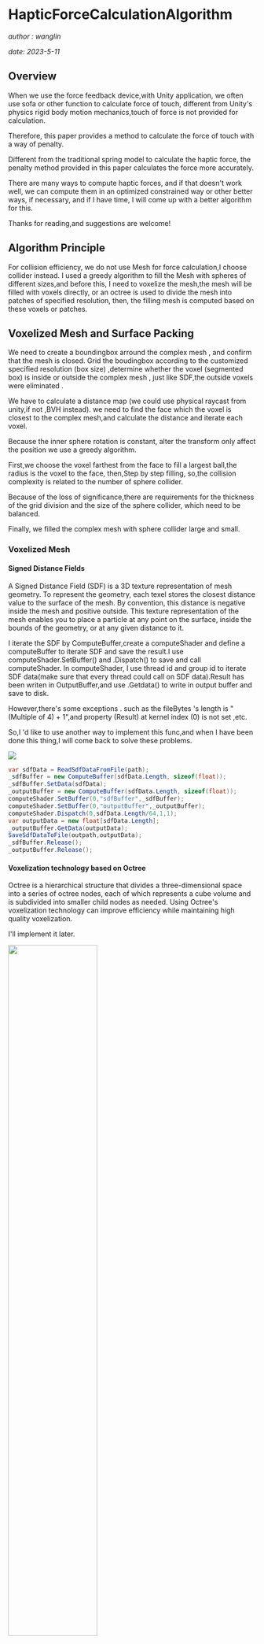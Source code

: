 # HapticForceCalculationAlgorithm

*author : wanglin*

*date: 2023-5-11*

## Overview
When we use the force feedback device,with Unity application,
we often use sofa or other function to calculate force of touch,
different from Unity's physics rigid body motion mechanics,touch of force is
 not provided for calculation.

Therefore, this paper provides a method to calculate the force of touch with 
a way of penalty.

Different from the traditional spring model to calculate the 
haptic force, the penalty method provided in this paper calculates the force more accurately.

There are many ways to compute haptic forces, and if that doesn't work well,
we can compute them in an optimized constrained way or other better ways,
if necessary, and if I have time, I will come up with a better algorithm for this.

Thanks for reading,and suggestions are welcome!

## Algorithm Principle
For collision efficiency, we do not use Mesh for force calculation,I choose collider instead.
I used a greedy algorithm to fill the Mesh with spheres of different sizes,and before this,
I need to voxelize the mesh,the mesh will be filled with voxels directly, 
or an octree is used to divide the mesh into patches of specified resolution,
then, the filling mesh is computed based on these voxels or patches.


## Voxelized Mesh and Surface Packing
We need to create a boundingbox arround the complex mesh , 
and confirm that the mesh is closed.
Grid the boudingbox according to the customized specified resolution (box size)
,determine whether the voxel (segmented box) is inside or outside the complex mesh , just like SDF,the outside voxels were eliminated .

We have to calculate a distance map (we could use physical raycast from unity,if not ,BVH instead).
we need to find the face which the voxel is closest to the complex mesh,and calculate the distance and iterate each voxel.

Because the inner sphere rotation is constant,
alter the transform only affect the position
we use a greedy algorithm.

First,we choose the voxel farthest from the face to fill a largest ball,the radius is the voxel to the face,
then,Step by step filling,
so,the collision complexity is related to the number of sphere collider.

Because of the loss of significance,there are requirements for 
the thickness of the grid division and the size of the sphere collider, 
which need to be balanced.

Finally, we filled the complex mesh with sphere collider large and small.

### Voxelized Mesh
#### Signed Distance Fields
A Signed Distance Field (SDF) is a 3D texture representation of mesh geometry. To represent the geometry, each texel stores the closest distance value to the surface of the mesh. By convention, this distance is negative inside the mesh and positive outside. This texture representation of the mesh enables you to place a particle at any point on the surface, inside the bounds of the geometry, or at any given distance to it.

I iterate the SDF by ComputeBuffer,create a computeShader and define a computeBuffer to iterate SDF and save the result.I use computeShader.SetBuffer() and .Dispatch() to save and call computeShader. In computeShader, I use thread id and group id to iterate SDF data(make sure that every thread could call on SDF data).Result has been writen in OutputBuffer,and use .Getdata() to write in output buffer and save to disk.

However,there's some exceptions . such as the fileBytes 's length is "(Multiple of 4) + 1",and property (Result) at kernel index (0) is not set ,etc.

So,I 'd like to use another way to implement this func,and when I have been done this thing,I will come back to solve these problems.

![](https://pic4rain.oss-cn-beijing.aliyuncs.com/img/sdf.png)

```C#
var sdfData = ReadSdfDataFromFile(path);
_sdfBuffer = new ComputeBuffer(sdfData.Length, sizeof(float));
_sdfBuffer.SetData(sdfData);
_outputBuffer = new ComputeBuffer(sdfData.Length, sizeof(float));
computeShader.SetBuffer(0,"sdfBuffer",_sdfBuffer);
computeShader.SetBuffer(0,"outputBuffer",_outputBuffer);
computeShader.Dispatch(0,sdfData.Length/64,1,1);
var outputData = new float[sdfData.Length];
_outputBuffer.GetData(outputData);
SaveSdfDataToFile(outpath,outputData);
_sdfBuffer.Release();
_outputBuffer.Release();
```

#### Voxelization technology based on Octree
Octree is a hierarchical structure that divides a 
three-dimensional space into a series of octree nodes, 
each of which represents a cube volume and is 
subdivided into smaller child nodes as needed.
Using Octree's voxelization technology can improve 
efficiency while maintaining high quality voxelization.

I'll implement it later.

<img src="https://pic4rain.oss-cn-beijing.aliyuncs.com/img/octree.png" width = 60%>

#### Native SDF
Evaluate signed-distance-fields 
with great efficiency using the power of 
the Unity Job System and the Burst Compiler.

<img src="https://pic4rain.oss-cn-beijing.aliyuncs.com/img/nativeSDF.png" width = 60%>

This example is complex and I could not found an API to turn mesh into
voxel.
However,it provides an efficient way of computing, 
using the Job system to carry out parallel computing, 
scheduling multiple cores at the same time. 
I looked into this technique and planned to use it for SESS3.0 
and the rest of this article.

### Suface Packing
This module has not yet been processed.

## Penalty Calculation Method - volume
### Principle
The direction of the penalty force can be derived
from the weighted average of all vectors between 
the centers of colliding pairs of shperes,weighted by their overlap.

A simple heuristic would be to consider all overlapping 
pairs of spheres separately.
Penetration volume of two spheres with 
radius r1 and r2 respectively.

```C#
foreach (var sphere1 in _dynamicList)
{
    foreach (var sphere2 in _staticList)
    {
        if (sphere1.bounds.Intersects(sphere2.bounds))
        {
            var force = Common.PenaltyForce(sphere1, sphere2);
            penaltyForce += force;
        }
    }
}
```
It's relatively easy to understand how to use volume 
overlap to calculate penalties.The simplest way is to 
nest over the colliding objects and then calculate the 
force using a formula.

<img src="https://pic4rain.oss-cn-beijing.aliyuncs.com/img/voLume.png" width=60%>

However, this calculation also has a problem, when a collision sphere
is wrapped by 8 touched spheres, the force is 0, and the same
direction and reverse judgment is needed, of course,
the subsequent calculation method also inherits this way.

![](https://pic4rain.oss-cn-beijing.aliyuncs.com/img/overlap.png)


The direction of the penalty force can be derived from the weighted
average of all vectors between the centers of colliding pairs of spheres
, weighted by their overlap.

A simple heuristic would be to consider all overlapping pairs of spheres(R<sub>i</sub>, S<sub>j</sub>) secparately.
Let c<sub>i</sub>,c<sub>j</sub> be their sphere centers and n<sub>ij</sub> = c<sub>i</sub>-c<sub>j</sub>.Then
we compute the overall direction of the penalty force as the weighted sum n = ∑<sub>i,j</sub>Vol(R<sub>i</sub>∩S<sub>j</sub>)·n<sub>ij</sub>


<img src="https://pic4rain.oss-cn-beijing.aliyuncs.com/img/calvol.png" width=60%>

Penetration volume of two spheres with radius r<sub>1</sub> and r<sub>2</sub>,respectively

Consequently,we get for thr total intersection volume V for two spheres:


V = V(r<sub>1</sub>,h<sub>1</sub>)+V(r<sub>2</sub>,h<sub>2</sub>) 

  = π(r<sub>1</sub>+r<sub>2</sub>-d)<sup>2</sup>(d<sup>2</sup>+2dr<sub>2</sub>-
  3r<sub>2</sub><sup>2</sup>+2dr<sub>1</sub>+6r<sub>1</sub>r<sub>2</sub>-3r<sub>1</sub><sup>2</sup>)/12d

Summarizing,formula allows us to compute the overlap between 
a pair ofspheres efficiently during the traversal.

Algorithm and its time-critical derivative return a set of 
overlapping spheres orpotentially overlapping spheres, respectively.
We compute a force for each of thesepairs of spheres (R<sub>i</sub>,S<sub>j</sub>) by

**f**(R<sub>i</sub>) = k<sub>c</sub>Vol(R<sub>i</sub>∩S<sub>j</sub>)·**n**<sub>R<sub>i</sub></sub>

where k<sub>c</sub> is the contact stiffneess,Vol(R<sub>i</sub>∩S<sub>j</sub>) is the
overlap volume,and **n**<sub>R<sub>i</sub></sub> is the contact normal.

Summing up all pairwise forces gives the total penalty force:

**f**(R) = ∑ f(R<sub>i</sub>)

R<sub>i</sub>∩S<sub>j</sub> ≠ ∅



## Calculation Method - distance

To calculate the penalty force without mesh collide and using lots of sphere colliders
,we need to split the mesh and fill the sphere first, 
this section does not discuss these and focuses on computing collisions between collections of sphere colliders.

### Overview
![](https://pic4rain.oss-cn-beijing.aliyuncs.com/img/frame000.png)

The main principle of this algorithm is as follows:
- Calculate each sphere's distance between its origin position
- Calculate the sum of the distances as penalty force

As for which spheres to calculate, and under which case, I will explain in detail below.

I broke down the force calculation step into several steps,explain this in terms of per-frame computation

#### Frame 0
<img src="https://pic4rain.oss-cn-beijing.aliyuncs.com/img/frame0.png" width=60%>

As an illustration, I have divided a cube into 1000 spheres by splitting it 10 * 10 * 10.

In fact, the sphere should not be filled evenly like this,but for convenience, 
as well as to raise the threshold of the amount of computation,I did that.

Also,I have divided a cylinder as collider tool into 80 spheres by splitting it 2 * 2 * 20.
To make the calculation more difficult, they have different sphere radii.

- `Box Collection` : 1000 `SphereColliders` with radius `0.5f` and `Is Trigger` is `on`
- `Cylinder Collection`:80 `SphereColliders` with radius `0.25f` , `Rigid body` is contained and `Is Kinematic` is `on`
- `Box Collection` is static
- `Cylinder Collection` is dynamic

#### Frame 1
<img src="https://pic4rain.oss-cn-beijing.aliyuncs.com/img/frame1.png" width=60%>

If and only if the `SphereCollider` in `Cylinder Collection` and 
the `SphereCollider` in `Box Collection` first collide
- Record the position of all `SphereColliders` in the `Cylinder Collection` and write it to the `Dictionary<DynamicCollider, Vector3>`
- Use `IsInitialCollision` to detect whether there are any collisions in the scene
- Record the `OriginVector` 
#### Frame 2
<img src="https://pic4rain.oss-cn-beijing.aliyuncs.com/img/frame2.png" width=60%>


When some `SphereColliders` in `Cylinder Collection` penetrates into `Box Collection`
- I marked them with blue in the figure
- Create a List&lt;DynamicCollider>
- `OnTriggerStay`
  - Check if this exists in List
  - if not , add it
  - record the previous frame postion and current position
- `OnTriggerExit`
  - If the sphere collider leaves the Collection in the same direction as `OriginVector` , it will be removed from the List
- `Update`
  - Iterate the List ,if item as same as someone in Dictionary
  - Calculate the force using its previous pos and current pos
  - Detect whether if there are collisions in scene
  - If there's no collisions in scene,detect if penelty end by calculate some direction

#### Frame 3 case 1
<img src="https://pic4rain.oss-cn-beijing.aliyuncs.com/img/frame31.png" width=60%>


We can see that in the third frame, the `Cylinder Collection` falls back, and the motion vector of the `sphere collider` identified in the figure at this time is `frame3`

`frame3` and `origin` are in the same direction, so this `sphere collider` is removed from the `collisionList`

#### Frame 3 case 2

<img src="https://pic4rain.oss-cn-beijing.aliyuncs.com/img/frame32.png" width=60%>


In this case,everything goes easy
#### Frame 4

<img src="https://pic4rain.oss-cn-beijing.aliyuncs.com/img/frame4.png" width=60%>


Although some of the `sphere collider`s are out of the `Box Collection` zone

they are still in the `collisionList` and reverse the `origin`, so the force continues to be calculated

#### Frame 5
<img src="https://pic4rain.oss-cn-beijing.aliyuncs.com/img/frame5.png" width=60%>


Even though all the `sphere collider`s are out of the `Box Collection` zone

they are still in the `collisionList` and reverse the `origin`, so the force continues to be calculated

#### Frame 6
<img src="https://pic4rain.oss-cn-beijing.aliyuncs.com/img/frame6.png" width=60%>


In this case , `Cylinder Collection` has been rotated,and some of `sphere collider`s have been gone back,some reversed
- such as,the `sphere collider` which keep vector `frame6_1`,has the same direciton of `origin`

we could not remove it from the List,because when it rotate next ,we will could not calculate it
so , just calculate its distance as usual

the operation `Remove`,just could be called at the time:
- exit from the collider and go as the same direction with origin

### To be solved
  - do a research about performance between `trigger` and `collision`

## High-Performance
Writing multithreaded code can provide high-performance benefits.
These include significant gains in frame rate.
Using the Burst compiler with C# jobs gives you improved code generation quality.
Implement later~

<img src="https://pic4rain.oss-cn-beijing.aliyuncs.com/img/jobsystem_parallelfor_job_batches%201.png" width=80%>